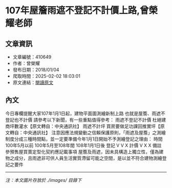 # 107年屋簷雨遮不登記不計價上路,曾榮耀老師

## 文章資訊
- 文章編號：410649
- 作者：曾榮耀
- 發布日期：2018/01/04
- 爬取時間：2025-02-02 18:03:01
- 原文連結：[閱讀原文](https://real-estate.get.com.tw/Columns/detail.aspx?no=410649)

## 內文
今日專欄提醒大家107年1月1日起，建物平面圖測繪新制上路
也就是屋簷、雨遮不登記也不計價
請參考以下新聞，有一些重點值得參考：
雨遮不登記不計價 杜絕建商坪數灌水【原文轉自：中央通訊社】
雨遮不計坪 買房要做足功課回推實坪【原文轉自：中央通訊社】
注意因應法規變動之信賴保護原則，「雨遮及屋簷」之測繪制度分成三種時間點，並一定要準備今年1月1日開始不予測繪登記之理由：
時間
100年5月以前
100年5月至108年間
108年1月1日後
登記
V
V
X
計價
V
X
X
備註
參預售屋買賣定型化契約應記載事項
屋簷及雨遮，因未具構造上獨立性，僅為建物之成分，且雨遮非可供人員生活實質滯留可能之空間，是以並不符合建物測繪登記之要件

---
*注：本文圖片存放於 ./images/ 目錄下*
